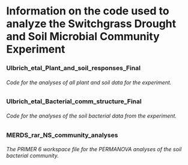 # Information on the code used to analyze the Switchgrass Drought and Soil Microbial Community Experiment


### Ulbrich_etal_Plant_and_soil_responses_Final 


###### Code for the analyses of all plant and soil data for the experiment.


### Ulbrich_etal_Bacterial_comm_structure_Final


###### Code for the analyses of the soil bacterial data from the experiment. 


### MERDS_rar_NS_community_analyses


###### The PRIMER 6 workspace file for the PERMANOVA analyses of the soil bacterial community.
